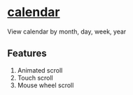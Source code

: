 # [calendar](https://jlampstack.github.io/calendar/)

View calendar by month, day, week, year

## Features

1. Animated scroll
2. Touch scroll
3. Mouse wheel scroll

